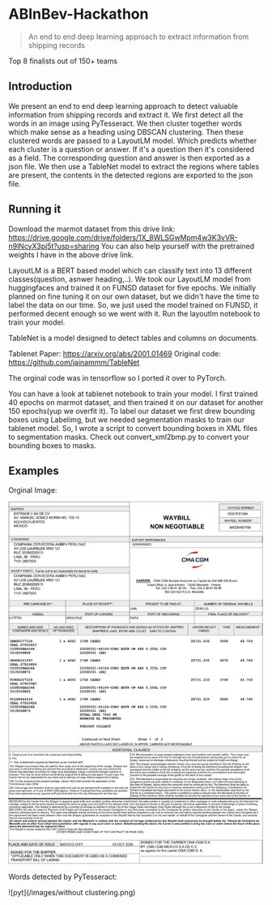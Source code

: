 # ABInBev-Hackathon

>An end to end deep learning approach to extract information from shipping records

Top 8 finalists out of 150+ teams

## Introduction

We present an end to end deep learning approach to detect valuable information from shipping records and extract it. We first detect all the words in an image using PyTesseract. We then cluster together words which make sense as a heading using DBSCAN clustering. Then these clustered words are passed to a LayoutLM model. Which predicts whether each cluster is a question or answer. If it's a question then it's considered as a field. The corresponding question and answer is then exported as a json file.
We then use a TableNet model to extract the regions where tables are present, the contents in the detected regions are exported to the json file.

## Running it

Download the marmot dataset from this drive link:
https://drive.google.com/drive/folders/1X_8WLSGwMpm4w3K3vVR-n9lNcyX3pj5t?usp=sharing
You can also help yourself with the pretrained weights I have in the above drive link. 

LayoutLM is a BERT based model which can classify text into 13 different classes(question, asnwer heading,..). We took our LayoutLM model from huggingfaces and trained it on FUNSD dataset for five epochs. We initially planned on fine tuning it on our own dataset, but we didn't have the time to label the data on our time. So, we just used the model trained on FUNSD, it performed decent enough so we went with it. Run the layoutlm notebook to train your model.

TableNet is a model designed to detect tables and columns on documents. 

Tablenet Paper: https://arxiv.org/abs/2001.01469 Original code: https://github.com/jainammm/TableNet

The orginal code was in tensorflow so I ported it over to PyTorch. 

You can have a look at tablenet notebook to train your model. I first trained 40 epochs on marmot dataset, and then trained it on our dataset for another 150 epochs(yup we overfit it). To label our dataset we first drew bounding boxes using Labelimg, but we needed segmentation masks to train our tablenet model. So, I wrote a script to convert bounding boxes in XML files to segmentation masks. Check out convert_xml2bmp.py to convert your bounding boxes to masks. 

## Examples

Orginal Image:

![page](/images/page0.jpg)

Words detected by PyTesseract:

![pyt](/images/without clustering.png)

